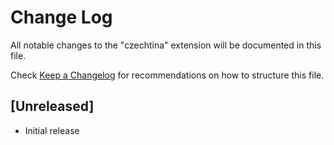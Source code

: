 # Change Log

All notable changes to the "czechtina" extension will be documented in this file.

Check [Keep a Changelog](http://keepachangelog.com/) for recommendations on how to structure this file.

## [Unreleased]

- Initial release